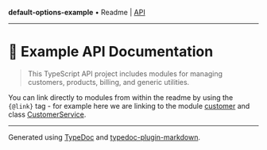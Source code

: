**default-options-example** • Readme \| [API](modules.md)

***

# :wave: Example API Documentation

> This TypeScript API project includes modules for managing customers, products, billing, and generic utilities.

You can link directly to modules from within the readme by using the `{@link}` tag - for example here we are linking to the module [customer](customer/README.md) and class [CustomerService](customer/classes/CustomerService.md).

***

Generated using [TypeDoc](https://typedoc.org) and [typedoc-plugin-markdown](https://typedoc-plugin-markdown.org).
